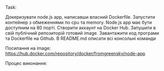 Task:

Докеризувати node.js app, написавши власний Dockerfile. Запустити контейнер з обмеженнями по cpu та memory.
Node.js app має бути доступним на 80 порті. Створити аккаунт на Docker Hub. 
Запушити в свій публічний репозиторій готовий image. Завантажити код програми та Dockerfile на Github. 
В README.md описати всі консольні команди

Посилання на image: https://hub.docker.com/repository/docker/fromgreensky/node-app

Процес виконання: 

